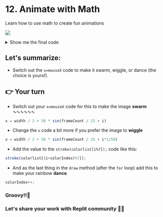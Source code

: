 # 12. Animate with Math

Learn how to use math to create fun animations

![](https://youtu.be/Im59gxJ9xbo)

<details>
<summary>Show me the final code</summary>

```javascript
colorlist =   ['red', 'orange', 'yellow', 'green', 'blue', 'indigo', 'violet']

function setup() {
  createCanvas(windowWidth, windowHeight);
  background('lightskyblue');
  fill('white');
  textFont("sans-serif");
  textSize(100);
  textAlign(CENTER);
  textStyle(BOLD);
  stroke('deepskyblue');
  strokeWeight(5);
  bgImg = loadImage("clouds.jpg");
  colorIndex = 0;
}

function draw() {

  image(bgImg, 0, 0, width, height);

  for (let i = 0; i < 50; i += 1) {
    //x = mouseX;
    x = width / 2 + 50 * sin(frameCount / 15 + i*1/50)
    y = height/2*i*1/50;
    stroke(colorlist[(colorIndex+i)%7]);
    push();
    translate(x,y);
    scale(i*1/50);
    text("Replit", 0, 0);
    pop();
   }
  colorIndex++;


}
```

</details>

## Let's summarize:
- Switch out the `x=mouseX` code to make it swarm, wiggle, or dance (the choice is yours!).

##  👉 Your turn
- Switch out your `x=mouseX` code for this to make the image **swarm** ∿∿∿∿∿∿
```javascript
x = width / 2 + 50 * sin(frameCount / 15 + i)
```



- Change the `x` code a bit more if you prefer the image to **wiggle**

```javascript
x = width / 2 + 50 * sin(frameCount / 15 + i*1/50)
```




- Add the value to the `stroke(colorlist[i%7]);` code like this:


```javascript
stroke(colorlist[(i+colorIndex)%7]);
```
- And as the last thing in the `draw` method (after the `for` loop) add this to make your rainbow **dance**.

```javascript
colorIndex++;
```


### Groovy!!🌈
### Let's share your work with Replit community 👯‍♀️ 
